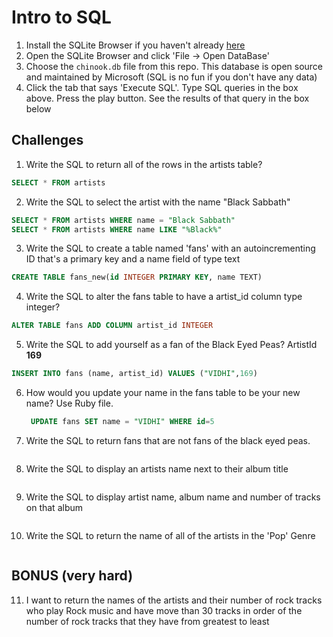 # Intro to SQL

1. Install the SQLite Browser if you haven't already [here](http://sqlitebrowser.org/)
2. Open the SQLite Browser and click 'File -> Open DataBase'
3. Choose the `chinook.db` file from this repo. This database is open source and maintained by Microsoft (SQL is no fun if you don't have any data)
4. Click the tab that says 'Execute SQL'. Type SQL queries in the box above. Press the play button. See the results of that query in the box below

## Challenges

1. Write the SQL to return all of the rows in the artists table?

```SQL
SELECT * FROM artists
```

2. Write the SQL to select the artist with the name "Black Sabbath"

```SQL
SELECT * FROM artists WHERE name = "Black Sabbath"
SELECT * FROM artists WHERE name LIKE "%Black%"
```

3. Write the SQL to create a table named 'fans' with an autoincrementing ID that's a primary key and a name field of type text

```sql
CREATE TABLE fans_new(id INTEGER PRIMARY KEY, name TEXT)
```

4. Write the SQL to alter the fans table to have a artist_id column type integer?

```sql
ALTER TABLE fans ADD COLUMN artist_id INTEGER
```

5. Write the SQL to add yourself as a fan of the Black Eyed Peas? ArtistId **169**

```sql
INSERT INTO fans (name, artist_id) VALUES ("VIDHI",169)
```

6. How would you update your name in the fans table to be your new name? Use Ruby file.

   ```sql
    UPDATE fans SET name = "VIDHI" WHERE id=5
   ```

7. Write the SQL to return fans that are not fans of the black eyed peas.

```sql

```

8. Write the SQL to display an artists name next to their album title

```sql

```

9. Write the SQL to display artist name, album name and number of tracks on that album

```sql

```

10. Write the SQL to return the name of all of the artists in the 'Pop' Genre

```sql

```

## BONUS (very hard)

11. I want to return the names of the artists and their number of rock tracks
    who play Rock music
    and have move than 30 tracks
    in order of the number of rock tracks that they have
    from greatest to least

```sql

```
